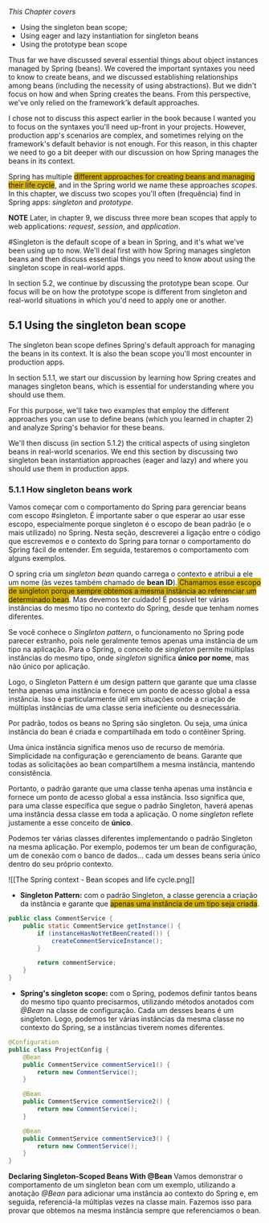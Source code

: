 *This Chapter covers*
- Using the singleton bean scope;
- Using eager and lazy instantiation for singleton beans
- Using the prototype bean scope


Thus far we have discussed several essential things about object instances managed by Spring (beans). We covered the important syntaxes you need to know to create beans, and we discussed establishing relationships among beans (including the necessity of using abstractions). But we didn't focus on how and when Spring creates the beans. From this perspective, we've only relied on the framework'k default approaches.

I chose not to discuss this aspect earlier in the book because I wanted you to focus on the syntaxes you'll need up-front in your projects. However, production app's scenarios are complex, and sometimes relying on the framework's default behavior is not enough. For this reason, in this chapter we need to go a bit deeper with our discussion on how Spring manages the beans in its context.

Spring has multiple <span style="background:#d4b106">different approaches for creating beans and managing their life cycle</span>, and in the Spring world we name these approaches *scopes*. In this chapter, we discuss two scopes you'll often (frequência) find in Spring apps: *singleton* and *prototype*. 

**NOTE** Later, in chapter 9, we discuss three more bean scopes that apply to web applications: *request*, *session*, and *application*.

#Singleton is the default scope of a bean in Spring, and it's what we've been using up to now. We'll deal first with how Spring manages singleton beans and then discuss essential things you need to know about using the singleton scope in real-world apps.  

In section 5.2, we continue by discussing the prototype bean scope. Our focus will be on how the prototype scope is different from singleton and real-world situations in which you'd need to apply one or another.

## 5.1 Using the singleton bean scope
The singleton bean scope defines Spring's default approach for managing the beans in its context. It is also the bean scope you'll most encounter in production apps.

In section 5.1.1, we start our discussion by learning how Spring creates and manages singleton beans, which is essential for understanding where you should use them. 

For this purpose, we'll take two examples that employ the different approaches you can use to define beans (which you learned in chapter 2) and analyze Spring's behavior for these beans. 

We'll then discuss (in section 5.1.2) the critical aspects of using singleton beans in real-world scenarios. We end this section by discussing two singleton bean instantiation approaches (eager and lazy) and where you should use them in production apps.

### 5.1.1 How singleton beans work
Vamos começar com o comportamento do Spring para gerenciar beans com escopo #singleton. É importante saber o que esperar ao usar esse escopo, especialmente porque singleton é o escopo de bean padrão (e o mais utilizado) no Spring. Nesta seção, descreverei a ligação entre o código que escrevemos e o contexto do Spring para tornar o comportamento do Spring fácil de entender. Em seguida, testaremos o comportamento com alguns exemplos.

O spring cria um *singleton bean* quando carrega o contexto e atribui a ele um nome (às vezes também chamado de **bean ID**).<span style="background:#d4b106"> Chamamos esse escopo de singleton porque sempre obtemos a mesma instância ao referenciar um determinado bean</span>. Mas devemos ter cuidado! É possível ter várias instâncias do mesmo tipo no contexto do Spring, desde que tenham nomes diferentes.

Se você conhece o *Singleton pattern*, o funcionamento no Spring pode parecer estranho, pois nele geralmente temos apenas uma instância de um tipo na aplicação. Para o Spring, o conceito de *singleton* permite múltiplas instâncias do mesmo tipo, onde *singleton* significa **único por nome**, mas não único por aplicação.

Logo, o Singleton Pattern é um design pattern que garante que uma classe tenha apenas uma instância e fornece um ponto de acesso global a essa instância. Isso é particularmente útil em situações onde a criação de múltiplas instâncias de uma classe seria ineficiente ou desnecessária. 

Por padrão, todos os beans no Spring são singleton. Ou seja, uma única instância do bean é criada e compartilhada em todo o contêiner Spring.

Uma única instância significa menos uso de recurso de memória.
Simplicidade na configuração e gerenciamento de beans.
Garante que todas as solicitações ao bean compartilhem a mesma instância, mantendo consistência. 

Portanto, o padrão garante que uma classe tenha apenas uma instância e fornece um ponto de acesso global a essa instância. Isso significa que, para uma classe específica que segue o padrão Singleton, haverá apenas uma instância dessa classe em toda a aplicação. O nome *singleton* reflete justamente a esse conceito de **único**.

Podemos ter várias classes diferentes implementando o padrão Singleton na mesma aplicação. Por exemplo, podemos ter um bean de configuração, um de conexão com o banco de dados... cada um desses beans seria único dentro do seu próprio contexto.

![[The Spring context - Bean scopes and life cycle.png]]

- **Singleton Pattern:** com o padrão Singleton, a classe gerencia a criação da instância e garante que <span style="background:#d4b106">apenas uma instância de um tipo seja criada</span>.

```java
public class CommentService {
	public static CommentService getInstance() {
		if (instanceHasNotYetBeenCreated()) {
			createCommentServiceInstance();
		}

		return commentService;
	}
}
```

- **Spring's singleton scope:** com o Spring, podemos definir tantos beans do mesmo tipo quanto precisarmos, utilizando métodos anotados com *@Bean* na classe de configuração. Cada um desses beans é um singleton. Logo, podemos ter várias instâncias da mesma classe no contexto do Spring, se a instâncias tiverem nomes diferentes.

```java
@Configuration
public class ProjectConfig {
	@Bean
	public CommentService commentService1() {
		return new CommentService();
	}

	@Bean
	public CommentService commentService2() {
		return new CommentService();
	}

	@Bean
	public CommentService commentService3() {
		return new CommentService();
	}
}

```

**Declaring Singleton-Scoped Beans With @Bean**
Vamos demonstrar o comportamento de um singleton bean com um exemplo, utilizando a anotação *@Bean* para adicionar uma instância ao contexto do Spring e, em seguida, referenciá-la múltiplas vezes na classe main. Fazemos isso para provar que obtemos na mesma instância sempre que referenciamos o bean.


